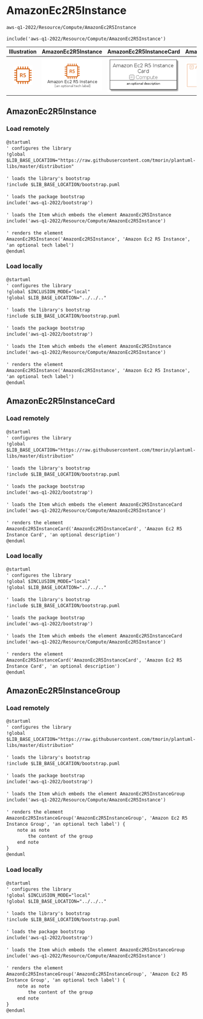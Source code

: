 # AmazonEc2R5Instance


```text
aws-q1-2022/Resource/Compute/AmazonEc2R5Instance
```

```text
include('aws-q1-2022/Resource/Compute/AmazonEc2R5Instance')
```



| Illustration | AmazonEc2R5Instance | AmazonEc2R5InstanceCard | AmazonEc2R5InstanceGroup |
| :---: | :---: | :---: | :---: |
| ![illustration for Illustration](../../../aws-q1-2022/Resource/Compute/AmazonEc2R5Instance.png) | ![illustration for AmazonEc2R5Instance](../../../aws-q1-2022/Resource/Compute/AmazonEc2R5Instance.Local.png) | ![illustration for AmazonEc2R5InstanceCard](../../../aws-q1-2022/Resource/Compute/AmazonEc2R5InstanceCard.Local.png) | ![illustration for AmazonEc2R5InstanceGroup](../../../aws-q1-2022/Resource/Compute/AmazonEc2R5InstanceGroup.Local.png) |




## AmazonEc2R5Instance

### Load remotely
```plantuml
@startuml
' configures the library
!global $LIB_BASE_LOCATION="https://raw.githubusercontent.com/tmorin/plantuml-libs/master/distribution"

' loads the library's bootstrap
!include $LIB_BASE_LOCATION/bootstrap.puml

' loads the package bootstrap
include('aws-q1-2022/bootstrap')

' loads the Item which embeds the element AmazonEc2R5Instance
include('aws-q1-2022/Resource/Compute/AmazonEc2R5Instance')

' renders the element
AmazonEc2R5Instance('AmazonEc2R5Instance', 'Amazon Ec2 R5 Instance', 'an optional tech label')
@enduml
```

### Load locally
```plantuml
@startuml
' configures the library
!global $INCLUSION_MODE="local"
!global $LIB_BASE_LOCATION="../../.."

' loads the library's bootstrap
!include $LIB_BASE_LOCATION/bootstrap.puml

' loads the package bootstrap
include('aws-q1-2022/bootstrap')

' loads the Item which embeds the element AmazonEc2R5Instance
include('aws-q1-2022/Resource/Compute/AmazonEc2R5Instance')

' renders the element
AmazonEc2R5Instance('AmazonEc2R5Instance', 'Amazon Ec2 R5 Instance', 'an optional tech label')
@enduml
```

## AmazonEc2R5InstanceCard

### Load remotely
```plantuml
@startuml
' configures the library
!global $LIB_BASE_LOCATION="https://raw.githubusercontent.com/tmorin/plantuml-libs/master/distribution"

' loads the library's bootstrap
!include $LIB_BASE_LOCATION/bootstrap.puml

' loads the package bootstrap
include('aws-q1-2022/bootstrap')

' loads the Item which embeds the element AmazonEc2R5InstanceCard
include('aws-q1-2022/Resource/Compute/AmazonEc2R5Instance')

' renders the element
AmazonEc2R5InstanceCard('AmazonEc2R5InstanceCard', 'Amazon Ec2 R5 Instance Card', 'an optional description')
@enduml
```

### Load locally
```plantuml
@startuml
' configures the library
!global $INCLUSION_MODE="local"
!global $LIB_BASE_LOCATION="../../.."

' loads the library's bootstrap
!include $LIB_BASE_LOCATION/bootstrap.puml

' loads the package bootstrap
include('aws-q1-2022/bootstrap')

' loads the Item which embeds the element AmazonEc2R5InstanceCard
include('aws-q1-2022/Resource/Compute/AmazonEc2R5Instance')

' renders the element
AmazonEc2R5InstanceCard('AmazonEc2R5InstanceCard', 'Amazon Ec2 R5 Instance Card', 'an optional description')
@enduml
```

## AmazonEc2R5InstanceGroup

### Load remotely
```plantuml
@startuml
' configures the library
!global $LIB_BASE_LOCATION="https://raw.githubusercontent.com/tmorin/plantuml-libs/master/distribution"

' loads the library's bootstrap
!include $LIB_BASE_LOCATION/bootstrap.puml

' loads the package bootstrap
include('aws-q1-2022/bootstrap')

' loads the Item which embeds the element AmazonEc2R5InstanceGroup
include('aws-q1-2022/Resource/Compute/AmazonEc2R5Instance')

' renders the element
AmazonEc2R5InstanceGroup('AmazonEc2R5InstanceGroup', 'Amazon Ec2 R5 Instance Group', 'an optional tech label') {
    note as note
        the content of the group
    end note
}
@enduml
```

### Load locally
```plantuml
@startuml
' configures the library
!global $INCLUSION_MODE="local"
!global $LIB_BASE_LOCATION="../../.."

' loads the library's bootstrap
!include $LIB_BASE_LOCATION/bootstrap.puml

' loads the package bootstrap
include('aws-q1-2022/bootstrap')

' loads the Item which embeds the element AmazonEc2R5InstanceGroup
include('aws-q1-2022/Resource/Compute/AmazonEc2R5Instance')

' renders the element
AmazonEc2R5InstanceGroup('AmazonEc2R5InstanceGroup', 'Amazon Ec2 R5 Instance Group', 'an optional tech label') {
    note as note
        the content of the group
    end note
}
@enduml
```

